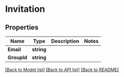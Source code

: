 # Invitation

## Properties

Name | Type | Description | Notes
------------ | ------------- | ------------- | -------------
**Email** | **string** |  | 
**GroupId** | **string** |  | 

[[Back to Model list]](../README.md#documentation-for-models) [[Back to API list]](../README.md#documentation-for-api-endpoints) [[Back to README]](../README.md)


